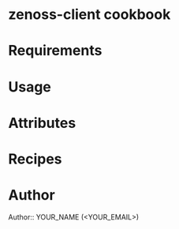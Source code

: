 # zenoss-client cookbook

# Requirements

# Usage

# Attributes

# Recipes

# Author

Author:: YOUR_NAME (<YOUR_EMAIL>)
